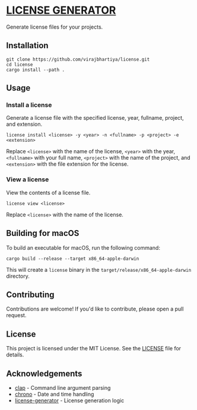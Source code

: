 # [LICENSE GENERATOR](license.virajbhartiya.com)

Generate license files for your projects.

## Installation

```shell
git clone https://github.com/virajbhartiya/license.git
cd license
cargo install --path .
```

## Usage

### Install a license

Generate a license file with the specified license, year, fullname, project, and extension.

```shell
license install <license> -y <year> -n <fullname> -p <project> -e <extension>
```

Replace `<license>` with the name of the license, `<year>` with the year, `<fullname>` with your full name, `<project>` with the name of the project, and `<extension>` with the file extension for the license.

### View a license

View the contents of a license file.

```shell
license view <license>
```

Replace `<license>` with the name of the license.

## Building for macOS

To build an executable for macOS, run the following command:

```shell
cargo build --release --target x86_64-apple-darwin
```

This will create a `license` binary in the `target/release/x86_64-apple-darwin` directory.

## Contributing

Contributions are welcome! If you'd like to contribute, please open a pull request.

## License

This project is licensed under the MIT License. See the [LICENSE](LICENSE) file for details.

## Acknowledgements

- [clap](https://github.com/clap-rs/clap) - Command line argument parsing
- [chrono](https://github.com/chronotope/chrono) - Date and time handling
- [license-generator](https://github.com/yourusername/license-generator) - License generation logic

